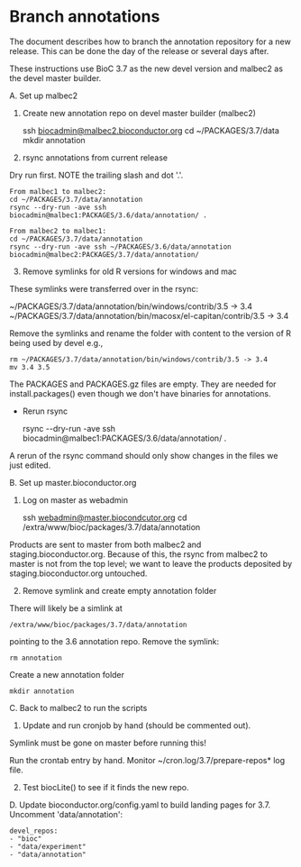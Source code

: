 # Branch annotations

The document describes how to branch the annotation repository for a 
new release. This can be done the day of the release or several days after.

These instructions use BioC 3.7 as the new devel version and malbec2
as the devel master builder.

A. Set up malbec2

1. Create new annotation repo on devel master builder (malbec2) 

    ssh biocadmin@malbec2.bioconductor.org
    cd ~/PACKAGES/3.7/data
    mkdir annotation

2. rsync annotations from current release

Dry run first.
NOTE the trailing slash and dot '.'.

    From malbec1 to malbec2:
    cd ~/PACKAGES/3.7/data/annotation
    rsync --dry-run -ave ssh biocadmin@malbec1:PACKAGES/3.6/data/annotation/ .

    From malbec2 to malbec1:
    cd ~/PACKAGES/3.7/data/annotation
    rsync --dry-run -ave ssh ~/PACKAGES/3.6/data/annotation
    biocadmin@malbec2:PACKAGES/3.7/data/annotation/

3. Remove symlinks for old R versions for windows and mac

These symlinks were transferred over in the rsync:

~/PACKAGES/3.7/data/annotation/bin/windows/contrib/3.5 -> 3.4
~/PACKAGES/3.7/data/annotation/bin/macosx/el-capitan/contrib/3.5 -> 3.4

Remove the symlinks and rename the folder with content to the version of 
R being used by devel e.g., 

    rm ~/PACKAGES/3.7/data/annotation/bin/windows/contrib/3.5 -> 3.4
    mv 3.4 3.5

The PACKAGES and PACKAGES.gz files are empty. They are needed for
install.packages() even though we don't have binaries for annotations.

* Rerun rsync

    rsync --dry-run -ave ssh biocadmin@malbec1:PACKAGES/3.6/data/annotation/ .

A rerun of the rsync command should only show changes in the files we
just edited.

B. Set up master.bioconductor.org

1. Log on master as webadmin

    ssh webadmin@master.biocondcutor.org
    cd /extra/www/bioc/packages/3.7/data/annotation

Products are sent to master from both malbec2 and staging.bioconductor.org.
Because of this, the rsync from malbec2 to master is not from the top level;
we want to leave the products deposited by staging.bioconductor.org untouched.

2. Remove symlink and create empty annotation folder

There will likely be a simlink at 

    /extra/www/bioc/packages/3.7/data/annotation

pointing to the 3.6 annotation repo. Remove the symlink:

    rm annotation

Create a new annotation folder

    mkdir annotation

C. Back to malbec2 to run the scripts

1. Update and run cronjob by hand (should be commented out). 

  Symlink must be gone on master before running this!

  Run the crontab entry by hand. Monitor ~/cron.log/3.7/prepare-repos* log
  file.

2. Test biocLite() to see if it finds the new repo.

D. Update bioconductor.org/config.yaml to build landing pages for 3.7.
   Uncomment 'data/annotation':

    devel_repos:
    - "bioc"
    - "data/experiment"
    - "data/annotation"
